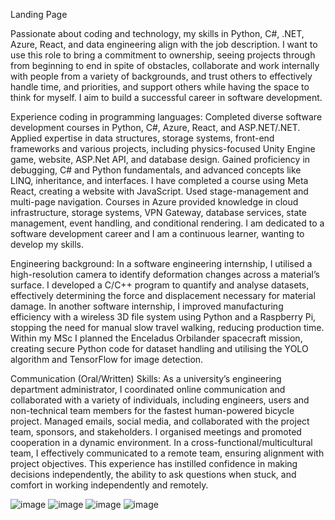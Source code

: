 Landing Page

Passionate about coding and technology, my skills in Python, C#, .NET, Azure, React, and data engineering align with the job description. I want to use this role to bring a commitment to ownership, seeing projects through from beginning to end in spite of obstacles, collaborate and work internally with people from a variety of backgrounds, and trust others to effectively handle time, and priorities, and support others while having the space to think for myself. I aim to build a successful career in software development.


Experience coding in programming languages: Completed diverse software development courses in Python, C#, Azure, React, and ASP.NET/.NET. Applied expertise in data structures, storage systems, front-end frameworks and various projects, including physics-focused Unity Engine game, website, ASP.Net API, and database design. Gained proficiency in debugging, C# and Python fundamentals, and advanced concepts like LINQ, inheritance, and interfaces.
I have completed a course using Meta React, creating a website with JavaScript. Used stage-management and multi-page navigation. Courses in Azure provided knowledge in cloud infrastructure, storage systems, VPN Gateway, database services, state management, event handling, and conditional rendering. I am dedicated to a software development career and I am a continuous learner, wanting to develop my skills.

Engineering background: In a software engineering internship, I utilised a high-resolution camera to identify deformation changes across a material’s surface. I developed a C/C++ program to quantify and analyse datasets, effectively determining the force and displacement necessary for material damage.
In another software internship, I improved manufacturing efficiency with a wireless 3D file system using Python and a Raspberry Pi, stopping the need for manual slow travel walking, reducing production time.
Within my MSc I planned the Enceladus Orbilander spacecraft mission, creating secure Python code for dataset handling and utilising the YOLO algorithm and TensorFlow for image detection.

Communication (Oral/Written) Skills: As a university’s engineering department administrator, I coordinated online communication and collaborated with a variety of individuals, including engineers, users and non-technical team members for the fastest human-powered bicycle project. Managed emails, social media, and collaborated with the project team, sponsors, and stakeholders. I organised meetings and promoted cooperation in a dynamic environment.
In a cross-functional/multicultural team, I effectively communicated to a remote team, ensuring alignment with project objectives. This experience has instilled confidence in making decisions independently, the ability to ask questions when stuck, and comfort in working independently and remotely.


![image](https://github.com/KAB47/Badmus/assets/162886757/7b880976-5729-47d0-a4f3-7fee475af00a)
![image](https://github.com/KAB47/Badmus/assets/162886757/abdba5d5-55c8-470e-9a28-427b5a6d0f12)
![image](https://github.com/KAB47/Badmus/assets/162886757/0d6eff30-27a1-4035-b15c-073437b67780)
![image](https://github.com/KAB47/Badmus/assets/162886757/8d8a0c04-5ac1-4bbb-b9a0-ec51543377a1)


